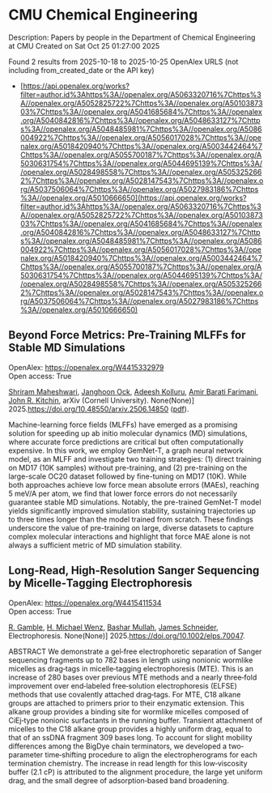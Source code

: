 # CMU Chemical Engineering
Description: Papers by people in the Department of Chemical Engineering at CMU
Created on Sat Oct 25 01:27:00 2025

Found 2 results from 2025-10-18 to 2025-10-25
OpenAlex URLS (not including from_created_date or the API key)
- [https://api.openalex.org/works?filter=author.id%3Ahttps%3A//openalex.org/A5063320716%7Chttps%3A//openalex.org/A5052825722%7Chttps%3A//openalex.org/A5010387303%7Chttps%3A//openalex.org/A5041685684%7Chttps%3A//openalex.org/A5040842816%7Chttps%3A//openalex.org/A5048633127%7Chttps%3A//openalex.org/A5048485981%7Chttps%3A//openalex.org/A5086004922%7Chttps%3A//openalex.org/A5056017028%7Chttps%3A//openalex.org/A5018420940%7Chttps%3A//openalex.org/A5003442464%7Chttps%3A//openalex.org/A5055700187%7Chttps%3A//openalex.org/A5030631754%7Chttps%3A//openalex.org/A5044695139%7Chttps%3A//openalex.org/A5028498558%7Chttps%3A//openalex.org/A5053252662%7Chttps%3A//openalex.org/A5028147543%7Chttps%3A//openalex.org/A5037506064%7Chttps%3A//openalex.org/A5027983186%7Chttps%3A//openalex.org/A5010666650](https://api.openalex.org/works?filter=author.id%3Ahttps%3A//openalex.org/A5063320716%7Chttps%3A//openalex.org/A5052825722%7Chttps%3A//openalex.org/A5010387303%7Chttps%3A//openalex.org/A5041685684%7Chttps%3A//openalex.org/A5040842816%7Chttps%3A//openalex.org/A5048633127%7Chttps%3A//openalex.org/A5048485981%7Chttps%3A//openalex.org/A5086004922%7Chttps%3A//openalex.org/A5056017028%7Chttps%3A//openalex.org/A5018420940%7Chttps%3A//openalex.org/A5003442464%7Chttps%3A//openalex.org/A5055700187%7Chttps%3A//openalex.org/A5030631754%7Chttps%3A//openalex.org/A5044695139%7Chttps%3A//openalex.org/A5028498558%7Chttps%3A//openalex.org/A5053252662%7Chttps%3A//openalex.org/A5028147543%7Chttps%3A//openalex.org/A5037506064%7Chttps%3A//openalex.org/A5027983186%7Chttps%3A//openalex.org/A5010666650)

## Beyond Force Metrics: Pre-Training MLFFs for Stable MD Simulations   

OpenAlex: https://openalex.org/W4415332979    
Open access: True
    
[Shriram Maheshwari](https://openalex.org/A5112198707), [Janghoon Ock](https://openalex.org/A5092741862), [Adeesh Kolluru](https://openalex.org/A5017163658), [Amir Barati Farimani](https://openalex.org/A5120057010), [John R. Kitchin](https://openalex.org/A5003442464), arXiv (Cornell University). None(None)] 2025.https://doi.org/10.48550/arxiv.2506.14850 ([pdf](http://arxiv.org/pdf/2506.14850)).
    
Machine-learning force fields (MLFFs) have emerged as a promising solution for speeding up ab initio molecular dynamics (MD) simulations, where accurate force predictions are critical but often computationally expensive. In this work, we employ GemNet-T, a graph neural network model, as an MLFF and investigate two training strategies: (1) direct training on MD17 (10K samples) without pre-training, and (2) pre-training on the large-scale OC20 dataset followed by fine-tuning on MD17 (10K). While both approaches achieve low force mean absolute errors (MAEs), reaching 5 meV/A per atom, we find that lower force errors do not necessarily guarantee stable MD simulations. Notably, the pre-trained GemNet-T model yields significantly improved simulation stability, sustaining trajectories up to three times longer than the model trained from scratch. These findings underscore the value of pre-training on large, diverse datasets to capture complex molecular interactions and highlight that force MAE alone is not always a sufficient metric of MD simulation stability.    

    

## Long‐Read, High‐Resolution Sanger Sequencing by Micelle‐Tagging Electrophoresis   

OpenAlex: https://openalex.org/W4415411534    
Open access: True
    
[R. Gamble](https://openalex.org/A5111899237), [H. Michael Wenz](https://openalex.org/A5008334952), [Bashar Mullah](https://openalex.org/A5016837981), [James Schneider](https://openalex.org/A5028147543), Electrophoresis. None(None)] 2025.https://doi.org/10.1002/elps.70047.
    
ABSTRACT We demonstrate a gel‐free electrophoretic separation of Sanger sequencing fragments up to 782 bases in length using nonionic wormlike micelles as drag‐tags in micelle‐tagging electrophoresis (MTE). This is an increase of 280 bases over previous MTE methods and a nearly three‐fold improvement over end‐labeled free‐solution electrophoresis (ELFSE) methods that use covalently attached drag‐tags. For MTE, C18 alkane groups are attached to primers prior to their enzymatic extension. This alkane group provides a binding site for wormlike micelles composed of CiEj‐type nonionic surfactants in the running buffer. Transient attachment of micelles to the C18 alkane group provides a highly uniform drag, equal to that of an ssDNA fragment 309 bases long. To account for slight mobility differences among the BigDye chain terminators, we developed a two‐parameter time‐shifting procedure to align the electropherograms for each termination chemistry. The increase in read length for this low‐viscosity buffer (2.1 cP) is attributed to the alignment procedure, the large yet uniform drag, and the small degree of adsorption‐based band broadening.    

    
